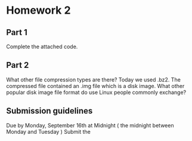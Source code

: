 # Homework 2

## Part 1
Complete the attached code.

## Part 2
What other file compression types are there? Today we used .bz2. The compressed
file contained an .img file which is a disk image. What other popular disk image
file format do use Linux people commonly exchange?

## Submission guidelines
Due by Monday, September 16th at Midnight ( the midnight between Monday and Tuesday )
Submit the 
